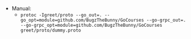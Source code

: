
- Manual:
    - `protoc -Igreet/proto --go_out=. --go_opt=module=github.com/BugzTheBunny/GoCourses --go-grpc_out=. --go-grpc_opt=module=github.com/BugzTheBunny/GoCourses  greet/proto/dummy.proto`